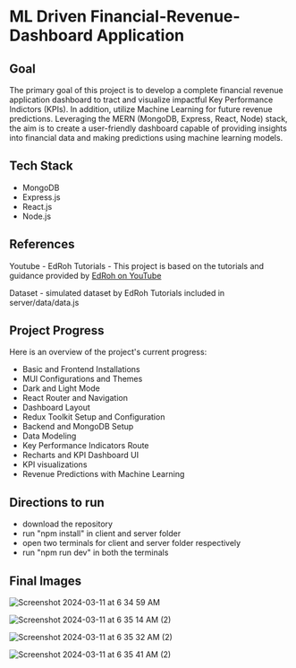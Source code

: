 # ML Driven Financial-Revenue-Dashboard Application 

## Goal

The primary goal of this project is to develop a complete financial revenue application dashboard to tract and visualize impactful Key Performance Indictors (KPIs). In addition, utilize Machine Learning for future revenue predictions. Leveraging the MERN (MongoDB, Express, React, Node) stack, the aim is to create a user-friendly dashboard capable of providing insights into financial data and making predictions using machine learning models.

## Tech Stack

- MongoDB
- Express.js
- React.js
- Node.js

## References

Youtube - EdRoh Tutorials - This project is based on the tutorials and guidance provided by [EdRoh on YouTube](https://www.youtube.com/@EdRohDev)

Dataset - simulated dataset by EdRoh Tutorials included in server/data/data.js

## Project Progress

Here is an overview of the project's current progress:

- Basic and Frontend Installations
- MUI Configurations and Themes
- Dark and Light Mode
- React Router and Navigation
- Dashboard Layout
- Redux Toolkit Setup and Configuration
- Backend and MongoDB Setup
- Data Modeling
- Key Performance Indicators Route
- Recharts and KPI Dashboard UI
- KPI visualizations
- Revenue Predictions with Machine Learning

## Directions to run
- download the repository
- run "npm install" in client and server folder
- open two terminals for client and server folder respectively
- run "npm run dev" in both the terminals


## Final Images

![Screenshot 2024-03-11 at 6 34 59 AM](https://github.com/DevanshiShah9/Finance-App-Dashboard/assets/65914716/e1b4f563-ab4c-421f-8226-1ae1b1647005)

![Screenshot 2024-03-11 at 6 35 14 AM (2)](https://github.com/DevanshiShah9/Finance-App-Dashboard/assets/65914716/b947eeb4-33e9-4226-ba70-831246c20437)

![Screenshot 2024-03-11 at 6 35 32 AM (2)](https://github.com/DevanshiShah9/Finance-App-Dashboard/assets/65914716/5348b7c5-14b0-4664-bac9-17137ba9f1ba)

![Screenshot 2024-03-11 at 6 35 41 AM (2)](https://github.com/DevanshiShah9/Finance-App-Dashboard/assets/65914716/0908348b-72db-4435-8b05-8390fae893a8)
